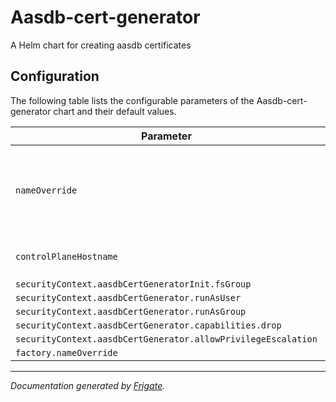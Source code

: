 
Aasdb-cert-generator
===========

A Helm chart for creating aasdb certificates


## Configuration

The following table lists the configurable parameters of the Aasdb-cert-generator chart and their default values.

| Parameter                | Description             | Default        |
| ------------------------ | ----------------------- | -------------- |
| `nameOverride` | The name for AASDB-CERT-GENERATOR chart (Default: .Chart.Name) | `""` |
| `controlPlaneHostname` | K8s control plane IP/Hostname | `"<user input>"` |
| `securityContext.aasdbCertGeneratorInit.fsGroup` |  | `500` |
| `securityContext.aasdbCertGenerator.runAsUser` |  | `503` |
| `securityContext.aasdbCertGenerator.runAsGroup` |  | `500` |
| `securityContext.aasdbCertGenerator.capabilities.drop` |  | `["all"]` |
| `securityContext.aasdbCertGenerator.allowPrivilegeEscalation` |  | `false` |
| `factory.nameOverride` |  | `""` |



---
_Documentation generated by [Frigate](https://frigate.readthedocs.io)._

